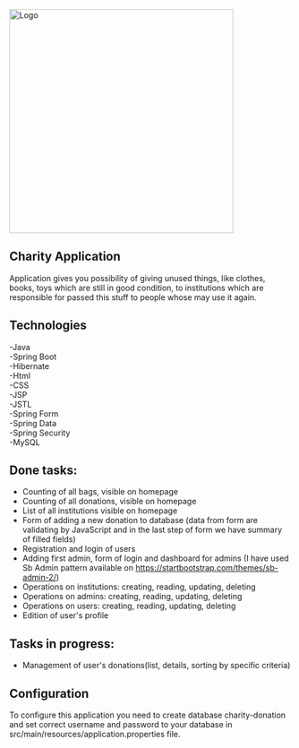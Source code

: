 <img alt="Logo" src="http://coderslab.pl/svg/logo-coderslab.svg" width="400">

## Charity Application
Application gives you possibility of giving unused things, like clothes, books, toys which are still 
in good condition, to institutions which are responsible for passed this stuff to people whose may use it again.

## Technologies

-Java <br>
-Spring Boot <br>
-Hibernate <br>
-Html <br>
-CSS <br>
-JSP <br>
-JSTL <br>
-Spring Form <br>
-Spring Data <br>
-Spring Security <br>
-MySQL

## Done tasks:

- Counting of all bags, visible on homepage
- Counting of all donations, visible on homepage
- List of all institutions visible on homepage
- Form of adding a new donation to database (data from form are validating by JavaScript and in the last step of form we have summary of filled fields)
- Registration and login of users
- Adding first admin, form of login and dashboard for admins (I have used Sb Admin pattern available on https://startbootstrap.com/themes/sb-admin-2/)
- Operations on institutions: creating, reading, updating, deleting
- Operations on admins: creating, reading, updating, deleting
- Operations on users: creating, reading, updating, deleting
- Edition of user's profile

## Tasks in progress:

- Management of user's donations(list, details, sorting by specific criteria)


## Configuration
To configure this application you need to create database charity-donation and set correct username and password to your database in 
src/main/resources/application.properties file.
